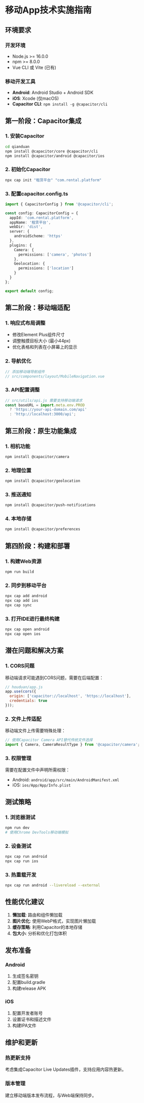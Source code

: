 # 移动App技术实施指南

## 环境要求

### 开发环境
- Node.js >= 16.0.0
- npm >= 8.0.0
- Vue CLI 或 Vite (已有)

### 移动开发工具
- **Android**: Android Studio + Android SDK
- **iOS**: Xcode (仅macOS)
- **Capacitor CLI**: `npm install -g @capacitor/cli`

## 第一阶段：Capacitor集成

### 1. 安装Capacitor
```bash
cd qianduan
npm install @capacitor/core @capacitor/cli
npm install @capacitor/android @capacitor/ios
```

### 2. 初始化Capacitor
```bash
npx cap init "租赁平台" "com.rental.platform"
```

### 3. 配置capacitor.config.ts
```typescript
import { CapacitorConfig } from '@capacitor/cli';

const config: CapacitorConfig = {
  appId: 'com.rental.platform',
  appName: '租赁平台',
  webDir: 'dist',
  server: {
    androidScheme: 'https'
  },
  plugins: {
    Camera: {
      permissions: ['camera', 'photos']
    },
    Geolocation: {
      permissions: ['location']
    }
  }
};

export default config;
```

## 第二阶段：移动端适配

### 1. 响应式布局调整
- 修改Element Plus组件尺寸
- 调整触摸目标大小 (最小44px)
- 优化表格和列表在小屏幕上的显示

### 2. 导航优化
```javascript
// 添加移动端导航组件
// src/components/layout/MobileNavigation.vue
```

### 3. API配置调整
```javascript
// src/utils/api.js 需要支持移动端请求
const baseURL = import.meta.env.PROD 
  ? 'https://your-api-domain.com/api'
  : 'http://localhost:3000/api';
```

## 第三阶段：原生功能集成

### 1. 相机功能
```bash
npm install @capacitor/camera
```

### 2. 地理位置
```bash
npm install @capacitor/geolocation
```

### 3. 推送通知
```bash
npm install @capacitor/push-notifications
```

### 4. 本地存储
```bash
npm install @capacitor/preferences
```

## 第四阶段：构建和部署

### 1. 构建Web资源
```bash
npm run build
```

### 2. 同步到移动平台
```bash
npx cap add android
npx cap add ios
npx cap sync
```

### 3. 打开IDE进行最终构建
```bash
npx cap open android
npx cap open ios
```

## 潜在问题和解决方案

### 1. CORS问题
移动端请求可能遇到CORS问题，需要在后端配置：
```javascript
// houduan/app.js
app.use(cors({
  origin: ['capacitor://localhost', 'https://localhost'],
  credentials: true
}));
```

### 2. 文件上传适配
移动端文件上传需要特殊处理：
```javascript
// 使用Capacitor Camera API替代传统文件选择
import { Camera, CameraResultType } from '@capacitor/camera';
```

### 3. 权限管理
需要在配置文件中声明所需权限：
- Android: `android/app/src/main/AndroidManifest.xml`
- iOS: `ios/App/App/Info.plist`

## 测试策略

### 1. 浏览器测试
```bash
npm run dev
# 使用Chrome DevTools移动端模拟
```

### 2. 设备测试
```bash
npx cap run android
npx cap run ios
```

### 3. 热重载开发
```bash
npx cap run android --livereload --external
```

## 性能优化建议

1. **懒加载**: 路由和组件懒加载
2. **图片优化**: 使用WebP格式，实现图片懒加载
3. **缓存策略**: 利用Capacitor的本地存储
4. **包大小**: 分析和优化打包体积

## 发布准备

### Android
1. 生成签名密钥
2. 配置build.gradle
3. 构建release APK

### iOS
1. 配置开发者账号
2. 设置证书和描述文件
3. 构建IPA文件

## 维护和更新

### 热更新支持
考虑集成Capacitor Live Updates插件，支持应用内容热更新。

### 版本管理
建立移动端版本发布流程，与Web端保持同步。